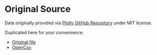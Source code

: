 # Original Source
Data originally provided via [Plotly GitHub Repository](https://github.com/plotly/datasets) under MIT license. 

Duplicated here for your convenience. 
* [Original file](https://github.com/plotly/datasets/blob/master/beers.csv)
* [OpenCsv](https://opencsv.sourceforge.net/)